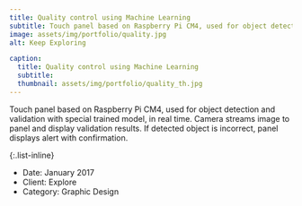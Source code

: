 ```yaml
---
title: Quality control using Machine Learning
subtitle: Touch panel based on Raspberry Pi CM4, used for object detection and validation with special trained model, in real time. Camera streams image to panel and display validation results. If detected object is incorrect, panel displays alert with confirmation.
image: assets/img/portfolio/quality.jpg
alt: Keep Exploring

caption:
  title: Quality control using Machine Learning
  subtitle: 
  thumbnail: assets/img/portfolio/quality_th.jpg
---
```

Touch panel based on Raspberry Pi CM4, used for object detection and validation with special trained model, in real time. Camera streams image to panel and display validation results. If detected object is incorrect, panel displays alert with confirmation.

{:.list-inline}
- Date: January 2017
- Client: Explore
- Category: Graphic Design

